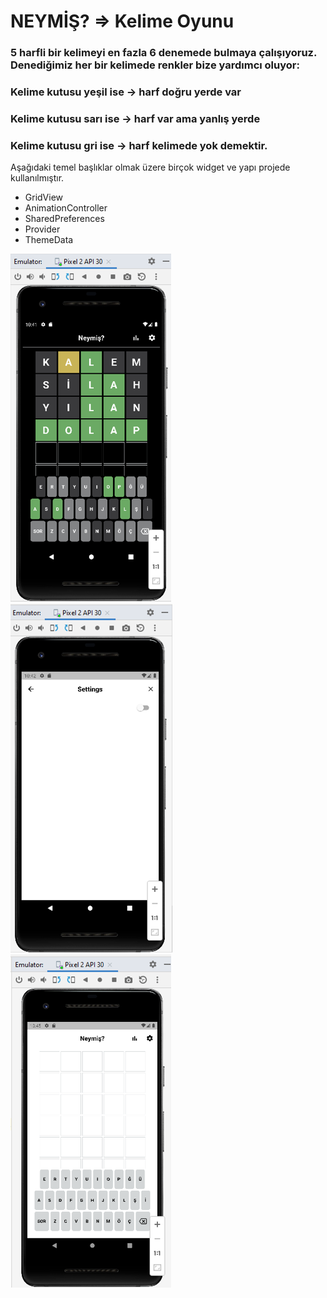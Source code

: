 # NEYMİŞ? => Kelime Oyunu

### 5 harfli bir kelimeyi en fazla 6 denemede bulmaya çalışıyoruz. Denediğimiz her bir kelimede renkler bize yardımcı oluyor:
### Kelime kutusu yeşil ise -> harf doğru yerde var 
### Kelime kutusu sarı ise -> harf var ama yanlış yerde
### Kelime kutusu gri ise -> harf kelimede yok demektir.

Aşağıdaki temel başlıklar olmak üzere birçok widget ve yapı projede kullanılmıştır.

* GridView 
* AnimationController
* SharedPreferences
* Provider
* ThemeData


![alt text](https://github.com/sedsax/Neymis/blob/master/ProjeS%C3%BCreci/EkranG%C3%B6r%C3%BCnt%C3%BCleri/wwr1.PNG)
![alt text](https://github.com/sedsax/Neymis/blob/master/ProjeS%C3%BCreci/EkranG%C3%B6r%C3%BCnt%C3%BCleri/wwr2.PNG)
![alt text](https://github.com/sedsax/Neymis/blob/master/ProjeS%C3%BCreci/EkranG%C3%B6r%C3%BCnt%C3%BCleri/wwr3.PNG)
